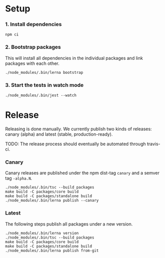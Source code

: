 # Setup

### 1. Install dependencies

```
npm ci
```

### 2. Bootstrap packages

This will install all dependencies in the individual packages and link packages with each other.

```
./node_modules/.bin/lerna bootstrap
```

### 3. Start the tests in watch mode

```
./node_modules/.bin/jest --watch
```

# Release

Releasing is done manually. We currently publish two kinds of releases: canary (alpha) and latest (stable, production-ready).

TODO: The release process should eventually be automated through travis-ci.

### Canary

Canary releases are published under the npm dist-tag `canary` and a semver tag `-alpha.N`.

```
./node_modules/.bin/tsc --build packages
make build -C packages/core build
make build -C packages/standalone build
./node_modules/.bin/lerna publish --canary
```

### Latest

The following steps publish all packages under a new version.

```
./node_modules/.bin/lerna version
./node_modules/.bin/tsc --build packages
make build -C packages/core build
make build -C packages/standalone build
./node_modules/.bin/lerna publish from-git
```
